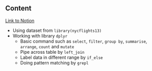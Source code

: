 
## Content
[Link to Notion](https://www.notion.so/09-bcdf901d634f4b49a16e17dabc9df876?pvs=4)

- Using dataset from `library(nycflights13)`
- Working with library `dplyr`
  - Basic command such as `select`, `filter`, `group by`, `summarise`, `arrange`, `count` and `mutate`
  - Pipe across table by `left_join`
  - Label data in different range by `if_else`
  - Doing pattern matching by `grepl`

